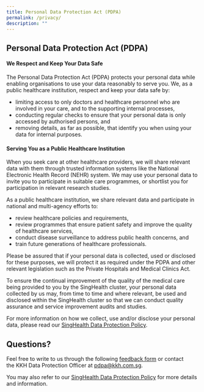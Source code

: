 ```yaml
---
title: Personal Data Protection Act (PDPA)
permalink: /privacy/
description: ""
---
```


## Personal Data Protection Act (PDPA)

#### We Respect and Keep Your Data Safe

The Personal Data Protection Act (PDPA) protects your personal data while enabling organisations to use your data reasonably to serve you. We, as a public healthcare institution, respect and keep your data safe by:

* limiting access to only doctors and healthcare personnel who are involved in your care, and to the supporting internal processes,
* conducting regular checks to ensure that your personal data is only accessed by authorised persons, and
* removing details, as far as possible, that identify you when using your data for internal purposes.

#### Serving You as a Public Healthcare Institution


When you seek care at other healthcare providers, we will share relevant data with them through trusted information systems like the National Electronic Health Record (NEHR) system. We may use your personal data to invite you to participate in suitable care programmes, or shortlist you for participation in relevant research studies.

As a public healthcare institution, we share relevant data and participate in national and multi-agency efforts to:

*   review healthcare policies and requirements,
*   review programmes that ensure patient safety and improve the quality of healthcare services,
*   conduct disease surveillance to address public health concerns, and
*   train future generations of healthcare professionals.

Please be assured that if your personal data is collected, used or disclosed for these purposes, we will protect it as required under the PDPA and other relevant legislation such as the Private Hospitals and Medical Clinics Act.

To ensure the continual improvement of the quality of the medical care being provided to you by the SingHealth cluster, your personal data collected by us may, from time to time and where relevant, be used and disclosed within the SingHealth cluster so that we can conduct quality assurance and service improvement audits and studies.

For more information on how we collect, use and/or disclose your personal data, please read our [SingHealth Data Protection Policy](https://www.kkh.com.sg/about-kkh/corporate-profile/Documents/20190731%20SingHealth%20Grp%20Data%20Protection%20Policy%20Version%2011.pdf).

Questions?
----------

Feel free to write to us through the following [feedback form](https://www.kkh.com.sg/Pages/feedback.aspx) or contact the KKH Data Protection Officer at [pdpa@kkh.com.sg](mailto:pdpa@kkh.com.sg).

You may also refer to our [SingHealth Data Protection Policy](https://www.kkh.com.sg/about-kkh/corporate-profile/Documents/20190731%20SingHealth%20Grp%20Data%20Protection%20Policy%20Version%2011.pdf) for more details and information.